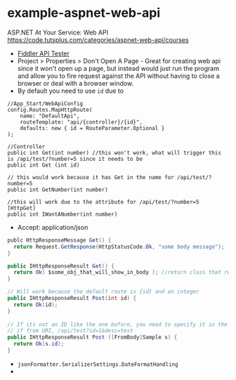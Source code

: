 # example-aspnet-web-api

ASP.NET At Your Service: Web API
https://code.tutsplus.com/categories/aspnet-web-api/courses

- [Fiddler API Tester](https://www.telerik.com/fiddler)
- Project > Properties > Don't Open A Page - Great for creating web api since it won't open up a page, but instead would just run the program and allow you to fire request against the API without having to close a browser or deal with a browser window.
- By default you need to use `id` due to
```chsarp
//App_Start/WebApiConfig
config.Routes.MapHttpRoute(
    name: "DefaultApi",
    routeTemplate: "api/{controller}/{id}",
    defaults: new { id = RouteParameter.Optional }
);

//Controller
public int Get(int number) //this won't work, what will trigger this is /api/test/?number=5 since it needs to be
public int Get (int id)

// this would work because it has Get in the name for /api/test/?number=5
public int GetNumber(int number) 

//this will work due to the attribute for /api/test/?number=5
[HttpGet]
public int IWantANumber(int number) 
```
- Accept: application/json
```csharp
publc HttpResponseMessage Get() {
  return Request.GetResponse(HttpStatusCode.Ok, "some body message");
}

public IHttpResponseResult Get() {
  return Ok( $some_obj_that_will_show_in_body ); //return class that represence the status code, this is a better approach
}

// Will work because the default route is {id} and an integer
public IHttpResponseResult Post(int id) {
  return Ok(id);
}
 
// If its not an ID like the one before, you need to specify it in the body or uri [FromBody/FromUri]
// if from URI, /api/test?id=1&desc=test
public IHttpResponseResult Post ([FromBody]Sample s) {
  return Ok(s.id);
}
``` 
- `jsonFormatter.SerializerSettings.DateFormatHandling`
- 

